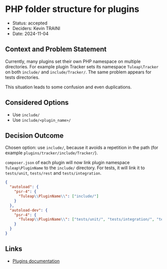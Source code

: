 # PHP folder structure for plugins

* Status: accepted
* Deciders: Kevin TRAINI
* Date: 2024-11-04

## Context and Problem Statement

Currently, many plugins set their own PHP namespace on multiple directories. For example plugin Tracker sets its namespace
`Tuleap\Tracker` on both `include/` and `include/Tracker/`. The same problem appears for tests directories.

This situation leads to some confusion and even duplications.

## Considered Options

* Use `include/`
* Use `include/<plugin_name>/`

## Decision Outcome

Chosen option: use `include/`, because it avoids a repetition in the path (for example `plugins/tracker/include/Tracker/`).

`composer.json` of each plugin will now link plugin namespace `Tuleap\PluginName` to the `include/` directory. For tests, it will
link it to `tests/unit`, `tests/rest` and `tests/integration`.

```json
{
  "autoload": {
    "psr-4": {
      "Tuleap\\PluginName\\": ["include/"]
    }
  },
  "autoload-dev": {
    "psr-4": {
      "Tuleap\\PluginName\\": ["tests/unit/", "tests/integration/", "tests/rest/"]
    }
  }
}
```

## Links

* [Plugins documentation](../doc/back-end/plugins.md)
